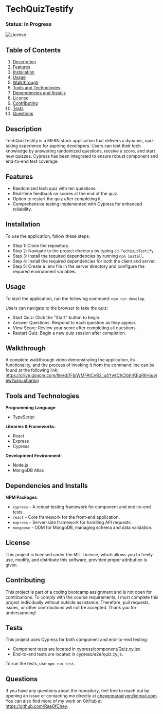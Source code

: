 # TechQuizTestify

### Status: In Progress

![License](https://img.shields.io/badge/license-MIT-brightgreen.svg)

## Table of Contents
1. [Description](#description)
2. [Features](#features)
3. [Installation](#installation)
4. [Usage](#usage)
5. [Walkthrough](#walkthrough)
6. [Tools and Technologies](#tools-and-technologies)
7. [Dependencies and Installs](#dependencies-and-installs)
8. [License](#license)
9. [Contributing](#contributing)
10. [Tests](#tests)
11. [Questions](#questions)

## Description
TechQuizTestify is a MERN stack application that delivers a dynamic, quiz-taking experience for aspiring developers. Users can test their tech knowledge by answering randomized questions, receive a score, and start new quizzes. Cypress has been integrated to ensure robust component and end-to-end test coverage.

## Features
- Randomized tech quiz with ten questions.
- Real-time feedback on scores at the end of the quiz.
- Option to restart the quiz after completing it.
- Comprehensive testing implemented with Cypress for enhanced reliability.

## Installation
To use the application, follow these steps:

- Step 1: Clone the repository.
- Step 2: Navigate to the project directory by typing `cd TechQuizTestify`.
- Step 3: Install the required dependencies by running `npm install`.
- Step 4: Install the required dependencies for both the client and server.
- Step 5: Create a .env file in the server directory and configure the required environment variables.

## Usage
To start the application, run the following command: `npm run develop`.

Users can navigate to the browser to take the quiz:
- Start Quiz: Click the "Start" button to begin.
- Answer Questions: Respond to each question as they appear.
- View Score: Review your score after completing all questions.
- Restart Quiz: Begin a new quiz session after completion.

## Walkthrough
A complete walkthrough video demonstrating the application, its functionality, and the process of invoking it from the command line can be found at the following link: https://drive.google.com/file/d/1FbiWMFAtCyR2_u4YwtChClbhrKEgRhHa/view?usp=sharing

## Tools and Technologies
**Programming Language**:
- TypeScript

**Libraries & Frameworks**:
- React
- Express
- Cypress

**Development Environment**:
  - Node.js
  - MongoDB Atlas

## Dependencies and Installs

**NPM Packages**:
- `cypress` - A robust testing framework for component and end-to-end tests.
- `react` - Core framework for the front-end application.
- `express` - Server-side framework for handling API requests.
- `mongoose` - ODM for MongoDB, managing schema and data validation.

## License
This project is licensed under the MIT License, which allows you to freely use, modify, and distribute this software, provided proper attribution is given.

## Contributing
This project is part of a coding bootcamp assignment and is not open for contributions. To comply with the course requirements, I must complete this project individually without outside assistance. Therefore, pull requests, issues, or other contributions will not be accepted. Thank you for understanding!

## Tests
This project uses Cypress for both component and end-to-end testing:
- Component tests are located in cypress/component/Quiz.cy.jsx.
- End-to-end tests are located in cypress/e2e/quiz.cy.js.

To run the tests, use `npm run test`.

## Questions
If you have any questions about the repository, feel free to reach out by opening an issue or contacting me directly at cheyennaraelynn@gmail.com You can also find more of my work on GitHub at https://github.com/RaeOfChey.
